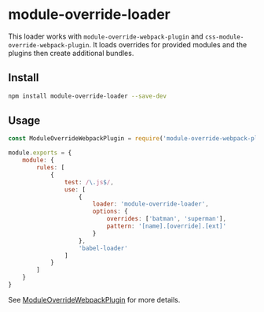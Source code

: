 # module-override-loader

This loader works with `module-override-webpack-plugin` and `css-module-override-webpack-plugin`.
It loads overrides for provided modules and the plugins then create additional bundles.

## Install
```bash
npm install module-override-loader --save-dev
```

## Usage


```js
const ModuleOverrideWebpackPlugin = require('module-override-webpack-plugin');

module.exports = {
    module: {
        rules: [
            {
                test: /\.js$/,
                use: [
                    {
                        loader: 'module-override-loader',
                        options: {
                            overrides: ['batman', 'superman'],
                            pattern: '[name].[override].[ext]'
                        }
                    },
                    'babel-loader'
                ]
            }
        ]
    }
}
```

See [ModuleOverrideWebpackPlugin](https://github.com/mzvonar/module-override-webpack-plugin) for more details.